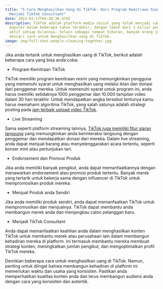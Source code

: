 ```yaml
---
title: "5 Cara Menghasilkan Uang di TikTok: Dari Program Kemitraan hingga
  Menjadi TikTok Consultant"
date: 2023-03-17T04:28:30.474Z
description: TikTok adalah platform media sosial yang telah menjadi sangat
  populer dalam beberapa tahun terakhir, dengan lebih dari 1 miliar pengguna
  aktif setiap bulannya. Selain sebagai tempat hiburan, banyak orang juga mulai
  mencari cara untuk menghasilkan uang di TikTok.
image: img/full-shot-people-cleaning-together.jpg
---
```

Jika anda tertarik untuk menghasilkan uang di TikTok, berikut adalah beberapa cara yang bisa anda coba:

* Program Kemitraan TikTok

TikTok memiliki program kemitraan resmi yang memungkinkan pengguna yang memenuhi syarat untuk menghasilkan uang melalui iklan dan donasi dari penggemar mereka. Untuk memenuhi syarat untuk program ini, anda harus memiliki setidaknya 1000 penggemar dan 10.000 tampilan video dalam 30 hari terakhir. Untuk mendapatkan angka tersebut tentunya kamu harus memahami algoritma TikTok, yang salah satunya adalah strategi posting pada  [jam terbaik upload video TikTok](https://www.blog.slice.id/blog/jam-fyp-terbaik-untuk-upload-video-di-tiktok-terbaru-2023).

* Live Streaming

Sama seperti platform streaming lainnya, [TikTok juga memiliki fitur siaran langsung](https://radargresik.jawapos.com/sport/pendidikan/10/01/2023/live-streaming-tiktok-mulai-jadi-ladang-penghasil-cuan/) yang memungkinkan anda berinteraksi langsung dengan penggemar dan mendapatkan donasi dari mereka. Dalam live streaming, anda dapat menjual barang atau menyelenggarakan acara tertentu, seperti konser mini atau pertunjukan tari.

* Endorsement dan Promosi Produk

Jika anda memiliki banyak pengikut, anda dapat memanfaatkannya dengan menawarkan endorsement atau promosi produk tertentu. Banyak merek yang tertarik untuk bekerja sama dengan influencer di TikTok untuk mempromosikan produk mereka.

* Menjual Produk anda Sendiri

Jika anda memiliki produk sendiri, anda dapat memanfaatkan TikTok untuk mempromosikan dan menjualnya. TikTok dapat membantu anda membangun merek anda dan menjangkau calon pelanggan baru.

* Menjadi TikTok Consultant

Anda dapat memanfaatkan keahlian anda dalam menghasilkan konten TikTok untuk membantu merek atau perusahaan lain dalam membangun kehadiran mereka di platform. Ini termasuk membantu mereka membuat strategi konten, meningkatkan jumlah pengikut, dan mengoptimalkan profil TikTok mereka.

Demikian beberapa cara untuk menghasilkan uang di TikTok. Namun, penting untuk diingat bahwa membangun kehadiran di platform ini memerlukan waktu dan usaha yang konsisten. Pastikan anda memperhatikan kualitas konten anda dan terus membangun audiens anda dengan cara yang konsisten dan autentik.